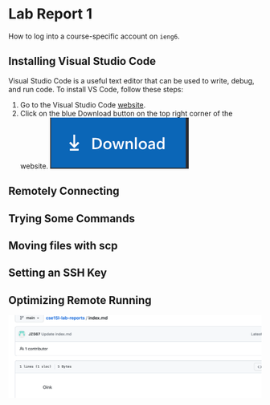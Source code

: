 # Lab Report 1

How to log into a course-specific account on `ieng6`.



## Installing Visual Studio Code

Visual Studio Code is a useful text editor that can be used to write, debug, and run code. To install VS Code, follow these steps:
1. Go to the Visual Studio Code [website](https://code.visualstudio.com/).
2. Click on the blue Download button on the top right corner of the website. ![Image](Screenshot2.png)

## Remotely Connecting

## Trying Some Commands

## Moving files with scp

## Setting an SSH Key

## Optimizing Remote Running

![Image](Screenshot1.png)
